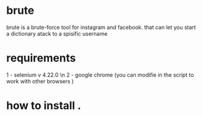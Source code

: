 # brute
brute is a brute-force tool for instagram and facebook.
that can let you start a dictionary atack to a spisific username  
# requirements
1 - selenium v 4.22.0 \n
2 - google chrome (you can modifie in the script to work with other browsers )
# how to install .
